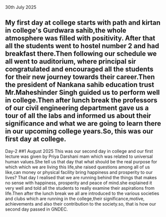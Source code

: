 30th July 2025 
## My first day at college starts with path and kirtan in college's Gurdwara sahib,the whole atmosphere was filled with positivity. After that all the students went to hostel number 2 and had breakfast there.Then following our schedule we all went to auditorium, where principal sir congratulated and encouraged all the students for their new journey towards their career.Then the president of Nankana sahib education trust Mr.Maheshinder Singh guided us to perform well in college.Then after lunch break the professors of our civil engineering department gave us a tour of all the labs and informed us about their significance and what we are going to learn there in our upcoming college years.So, this was our first day at college.

Day-2
##1 August 2025 
This was our second day in college and our first lecture was given by Priya Darshani mam which was related to universal human values.She tell us that day that what should be the real purpose for which which we are living this life,she raised questions among all of us like,can money or physical facility bring happiness and prosperity to our lives? That day I realised that we are running behind the things that makes no sense with happiness, prosperity and peace of mind.she explained it very well and told all the students to really examine their aspirations from life.Then after the lunch break we all are introduced to the various societies and clubs which are running in the college,their significance,motive, achievements and also their contribution to the society.so, that is how our second day passed in GNDEC.

